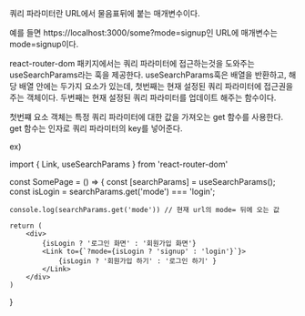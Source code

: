 쿼리 파라미터란 URL에서 물음표뒤에 붙는 매개변수이다. 

예를 들면 https://localhost:3000/some?mode=signup인 URL에 매개변수는 mode=signup이다.

react-router-dom 패키지에서는 쿼리 파라미터에 접근하는것을 도와주는 useSearchParams라는 훅을 제공한다.
useSearchParams훅은 배열을 반환하고, 해당 배열 안에는 두가지 요소가 있는데,
첫번째는 현재 설정된 쿼리 파라미터에 접근권을 주는 객체이다.
두번째는 현재 설정된 쿼리 파라미터를 업데이트 해주는 함수이다.

첫번쨰 요소 객체는 특정 쿼리 파라미터에 대한 값을 가져오는 get 함수를 사용한다.
get 함수는 인자로 쿼리 파라미터의 key를 넣어준다.

ex)
<!-- url이 https://localhost:3000/some?mode=signup 일 때 -->

import { Link, useSearchParams } from 'react-router-dom'

const SomePage = () => {
    const [searchParams] = useSearchParams();
    const isLogin = searchParams.get('mode') === 'login';

    console.log(searchParams.get('mode')) // 현재 url의 mode= 뒤에 오는 값

    return (
        <div>
            {isLogin ? '로그인 화면' : '회원가입 화면'}
            <Link to={`?mode={isLogin ? 'signup' : 'login'}`}>
                {isLogin ? '회원가입 하기' : '로그인 하기' }
            </Link>
        </div>
    )
}